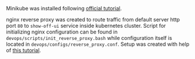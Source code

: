 

Minikube was installed following [official tutorial](https://minikube.sigs.k8s.io/docs/start/).

nginx reverse proxy was created to route traffic from default server http port `80` to `show-off-ui` service inside
kubernetes cluster. Script for initializing nginx configuration can be found in `devops/scripts/init_reverse_proxy.bash`
while configuration itself is located in `devops/configs/reverse_proxy.conf`. Setup was created with help of
[this tutorial](https://www.scaleway.com/en/docs/tutorials/nginx-reverse-proxy/).